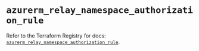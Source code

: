 # `azurerm_relay_namespace_authorization_rule`

Refer to the Terraform Registry for docs: [`azurerm_relay_namespace_authorization_rule`](https://registry.terraform.io/providers/hashicorp/azurerm/4.49.0/docs/resources/relay_namespace_authorization_rule).
